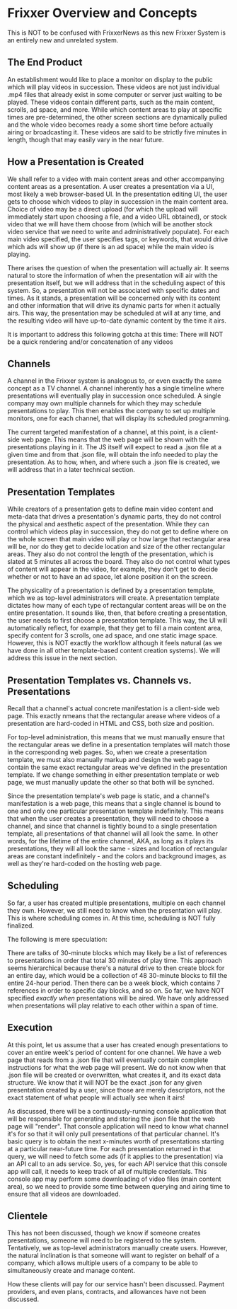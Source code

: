 # Frixxer Overview and Concepts

This is NOT to be confused with FrixxerNews as this new Frixxer System is an entirely new and unrelated system.

## The End Product
An establishment would like to place a monitor on display to the public which will play videos in succession. These videos are not just
individual .mp4 files that already exist in some computer or server just waiting to be played. These videos contain different parts, such
as the main content, scrolls, ad space, and more. While which content areas to play at specific times are pre-determined, the other screen
sections are dynamically pulled and the whole video becomes ready a some short time before actually airing or broadcasting it. These videos
are said to be strictly five minutes in length, though that may easily vary in the near future.

## How a Presentation is Created
We shall refer to a video with main content areas and other accompanying content areas as a presentation. A user creates a presentation
via a UI, most likely a web browser-based UI. In the presentation editing UI, the user gets to choose which videos to play in succession
in the main content area. Choice of video may be a direct upload (for which the upload will immediately start upon choosing a file, and a
video URL obtained), or stock video that we will have them choose from (which will be another stock video service that we need to write
and administratively populate). For each main video specified, the user specifies tags, or keywords, that would drive which ads
will show up (if there is an ad space) while the main video is playing.

There arises the question of when the presentation will actually air. It seems natural to store the information of when the presentation 
will air with the presentation itself, but we will address that in the scheduling aspect of this system. So, a presentation will not be 
associated with specific dates and times. As it stands, a presentation will be concerned only with its content and other information that 
will drive its dynamic parts for when it actually airs. This way, the presentation may be scheduled at will at any time, and the resulting
video will have up-to-date dynamic content by the time it airs.

It is important to address this following gotcha at this time: There will NOT be a quick rendering and/or concatenation of any videos

## Channels
A channel in the Frixxer system is analogous to, or even exactly the same concept as a TV channel. A channel inherently has a single timeline
where presentations will eventually play in succession once scheduled. A single company may own multiple channels for which they may schedule
presentations to play. This then enables the company to set up multiple monitors, one for each channel, that will display its scheduled
programming.

The current targeted manifestation of a channel, at this point, is a client-side web page. This means that the web page will be shown 
with the presentations playing in it. The JS itself will expect to read a .json file at a given time and from that .json file,
will obtain the info needed to play the presentation. As to how, when, and where such a .json file is created, we will address that in
a later technical section.

## Presentation Templates
While creators of a presentation gets to define main video content and meta-data that drives a presentation's dynamic parts, they do not
control the physical and aesthetic aspect of the presentation. While they can control which videos play in succession, they do not get to
define where on the whole screen that main video will play or how large that rectangular area will be, nor do they get to decide location and
size of the other rectangular areas. They also do not control the length of the presentation, which is slated at 5 minutes all across the
board. They also do not control what types of content will appear in the video, for example, they don't get to decide whether or not to
have an ad space, let alone position it on the screen.

The physicality of a presentation is defined by a presentation template, which we as top-level administrators will create. A presentation
template dictates how many of each type of rectangular content areas will be on the entire presentation. It sounds like, then, that before
creating a presentation, the user needs to first choose a presentation template. This way, the UI will automatically reflect, for example,
that they get to fill a main content area, specify content for 3 scrolls, one ad space, and one static image space. However, this is NOT
exactly the workflow although it feels natural (as we have done in all other template-based content creation systems). We will address this issue
in the next section.

## Presentation Templates vs. Channels vs. Presentations
Recall that a channel's actual concrete manifestation is a client-side web page. This exactly nmeans that the rectangular arease where videos 
of a presentation are hard-coded in HTML and CSS, both size and position. 

For top-level administration, this means that we must manually ensure that the rectangular areas we define in a presentation templates will
match those in the corresponding web pages. So, when we create a presentation template, we must also manually markup and design the web page to
contain the same exact rectangular areas we've defined in the presentation template. If we change something in either presentation template
or web page, we must manually update the other so that both will be synched.

Since the presentation template's web page is static, and a channel's manifestation is a web page, this means that a single channel is bound to
one and only one particular presentation template indefinitely. This means that when the user creates a presentation, they will need to choose a
channel, and since that channel is tightly bound to a single presentation template, all presentations of that channel will all look the same.
In other words, for the lifetime of the entire channel, AKA, as long as it plays its presentations, they will all look the same - sizes and
location of rectangular areas are constant indefinitely - and the colors and background images, as well as they're hard-coded on the hosting
web page.

## Scheduling
So far, a user has created multiple presentations, multiple on each channel they own. However, we still need to know when the presentation
will play. This is where scheduling comes in. At this time, scheduling is NOT fully finalized.

The following is mere speculation:

There are talks of 30-minute blocks which may likely be a list of references to presentations in order that total 30 minutes of play time. This
approach seems hierarchical because there's a natural drive to then create block for an entire day, which would be a collection of 48 30-minute 
blocks to fill the entire 24-hour period. Then there can be a week block, which contains 7 references in order to specific day blocks, and so 
on. So far, we have NOT specified *exactly when* presentations will be aired. We have only addressed when presentations will play relative to
each other within a span of time.

## Execution
At this point, let us assume that a user has created enough presentations to cover an entire week's period of content for one channel. We
have a web page that reads from a .json file that will eventually contain complete instructions for what the web page will present. We
do not know when that .json file will be created or overwritten, what creates it, and its exact data structure. We know that it will NOT
be the exact .json for any given presentation created by a user, since those are merely descriptors, not the exact statement of what
people will actually see when it airs!

As discussed, there will be a continuously-running console application that will be responsible for generating and storing the .json file
that the web page will "render". That console application will need to know what channel it's for so that it will only pull presentations
of that particular channel. It's basic query is to obtain the next x-minutes worth of presentations starting at a particular near-future
time. For each presentation returned in that query, we will need to fetch some ads (if it applies to the presentation) via an API call to
an ads service. So, yes, for each API service that this console app will call, it needs to keep track of all of multiple credentials. This
console app may perform some downloading of video files (main content area), so we need to provide some time between querying and airing
time to ensure that all videos are downloaded.

## Clientele
This has not been discussed, though we know if someone creates presentations, someone will need to be registered to the system. Tentatively,
we as top-level administrators manually create users. However, the natural inclination is that someone will want to register on behalf of
a company, which allows multiple users of a company to be able to simultaneously create and manage content.

How these clients will pay for our service hasn't been discussed. Payment providers, and even plans, contracts, and allowances have not
been discussed.

